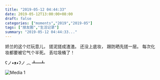 ```yaml
---
title: "2019-05-12 04:44:33"
date: 2019-05-12T13:00:00+08:00
draft: false
categories: ["moments","2019","2019-05"]
tags: ["朋友圈","生活记录"]
summary: "2019-05-12 04:44:33..."
---
```


娇兰的这个烂玩意儿，
搓泥搓成渣渣。
还没上底妆，
跟防晒先搓一层。
每次化妆都要被它气个半死。
丢垃圾桶了！

ʕノ•ᴥ•ʔノ ︵ ┻━┻

![Media 1](/Moments/photos/2019-05-12/201905120444330.jpg)

